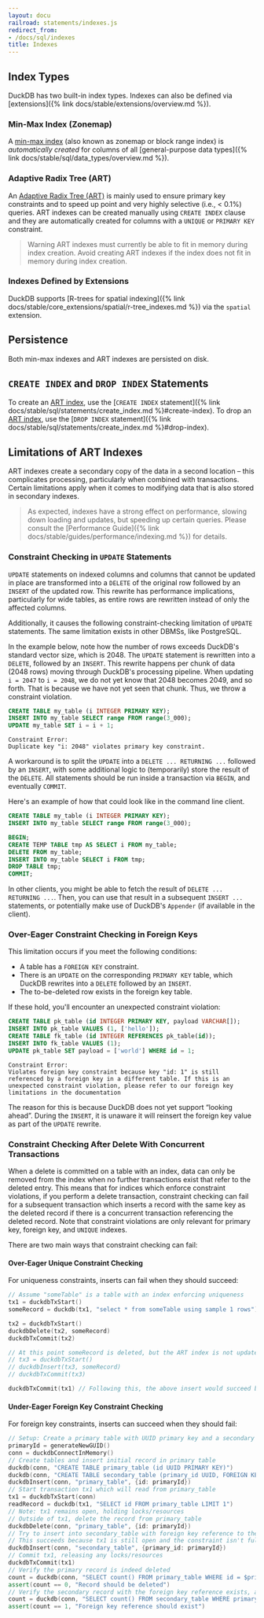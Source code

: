 ```yaml
---
layout: docu
railroad: statements/indexes.js
redirect_from:
- /docs/sql/indexes
title: Indexes
---
```


## Index Types

DuckDB has two built-in index types. Indexes can also be defined via [extensions]({% link docs/stable/extensions/overview.md %}).

### Min-Max Index (Zonemap)

A [min-max index](https://en.wikipedia.org/wiki/Block_Range_Index) (also known as zonemap or block range index) is _automatically created_ for columns of all [general-purpose data types]({% link docs/stable/sql/data_types/overview.md %}).

### Adaptive Radix Tree (ART)

An [Adaptive Radix Tree (ART)](https://db.in.tum.de/~leis/papers/ART.pdf) is mainly used to ensure primary key constraints and to speed up point and very highly selective (i.e., < 0.1%) queries. ART indexes can be created manually using `CREATE INDEX` clause and they are automatically created for columns with a `UNIQUE` or `PRIMARY KEY` constraint.

> Warning ART indexes must currently be able to fit in memory during index creation. Avoid creating ART indexes if the index does not fit in memory during index creation.

### Indexes Defined by Extensions

DuckDB supports [R-trees for spatial indexing]({% link docs/stable/core_extensions/spatial/r-tree_indexes.md %}) via the `spatial` extension.

## Persistence

Both min-max indexes and ART indexes are persisted on disk.

## `CREATE INDEX` and `DROP INDEX` Statements

To create an [ART index](#adaptive-radix-tree-art), use the [`CREATE INDEX` statement]({% link docs/stable/sql/statements/create_index.md %}#create-index).
To drop an [ART index](#adaptive-radix-tree-art), use the [`DROP INDEX` statement]({% link docs/stable/sql/statements/create_index.md %}#drop-index).

## Limitations of ART Indexes

ART indexes create a secondary copy of the data in a second location – this complicates processing, particularly when combined with transactions. Certain limitations apply when it comes to modifying data that is also stored in secondary indexes.

> As expected, indexes have a strong effect on performance, slowing down loading and updates, but speeding up certain queries. Please consult the [Performance Guide]({% link docs/stable/guides/performance/indexing.md %}) for details.

### Constraint Checking in `UPDATE` Statements

`UPDATE` statements on indexed columns and columns that cannot be updated in place are transformed into a `DELETE` of the original row followed by an `INSERT` of the updated row.
This rewrite has performance implications, particularly for wide tables, as entire rows are rewritten instead of only the affected columns.

Additionally, it causes the following constraint-checking limitation of `UPDATE` statements.
The same limitation exists in other DBMSs, like PostgreSQL.

In the example below, note how the number of rows exceeds DuckDB's standard vector size, which is 2048.
The `UPDATE` statement is rewritten into a `DELETE`, followed by an `INSERT`.
This rewrite happens per chunk of data (2048 rows) moving through DuckDB's processing pipeline.
When updating `i = 2047` to `i = 2048`, we do not yet know that 2048 becomes 2049, and so forth.
That is because we have not yet seen that chunk.
Thus, we throw a constraint violation.

```sql
CREATE TABLE my_table (i INTEGER PRIMARY KEY);
INSERT INTO my_table SELECT range FROM range(3_000);
UPDATE my_table SET i = i + 1;
```

```console
Constraint Error:
Duplicate key "i: 2048" violates primary key constraint.
```

A workaround is to split the `UPDATE` into a `DELETE ... RETURNING ...` followed by an `INSERT`,
with some additional logic to (temporarily) store the result of the `DELETE`.
All statements should be run inside a transaction via `BEGIN`, and eventually `COMMIT`.

Here's an example of how that could look like in the command line client.

```sql
CREATE TABLE my_table (i INTEGER PRIMARY KEY);
INSERT INTO my_table SELECT range FROM range(3_000);

BEGIN;
CREATE TEMP TABLE tmp AS SELECT i FROM my_table;
DELETE FROM my_table;
INSERT INTO my_table SELECT i FROM tmp;
DROP TABLE tmp;
COMMIT;
```

In other clients, you might be able to fetch the result of `DELETE ... RETURNING ...`.
Then, you can use that result in a subsequent `INSERT ...` statements,
or potentially make use of DuckDB's `Appender` (if available in the client).

### Over-Eager Constraint Checking in Foreign Keys

This limitation occurs if you meet the following conditions:

* A table has a `FOREIGN KEY` constraint.
* There is an `UPDATE` on the corresponding `PRIMARY KEY` table, which DuckDB rewrites into a `DELETE` followed by an `INSERT`.
* The to-be-deleted row exists in the foreign key table.

If these hold, you'll encounter an unexpected constraint violation:

```sql
CREATE TABLE pk_table (id INTEGER PRIMARY KEY, payload VARCHAR[]);
INSERT INTO pk_table VALUES (1, ['hello']);
CREATE TABLE fk_table (id INTEGER REFERENCES pk_table(id));
INSERT INTO fk_table VALUES (1);
UPDATE pk_table SET payload = ['world'] WHERE id = 1;
```

```console
Constraint Error:
Violates foreign key constraint because key "id: 1" is still referenced by a foreign key in a different table. If this is an unexpected constraint violation, please refer to our foreign key limitations in the documentation
```

The reason for this is because DuckDB does not yet support “looking ahead”.
During the `INSERT`, it is unaware it will reinsert the foreign key value as part of the `UPDATE` rewrite.

### Constraint Checking After Delete With Concurrent Transactions

When a delete is committed on a table with an index, data can only be removed from the index when no further transactions exist that refer to the deleted entry. This means that for indices which enforce constraint violations, if you perform a delete transaction, constraint checking can fail for a subsequent transaction which inserts a record with the same key as the deleted record if there is a concurrent transaction referencing the deleted record. Note that constraint violations are only relevant for primary key, foreign key, and `UNIQUE` indexes.

There are two main ways that constraint checking can fail:

#### Over-Eager Unique Constraint Checking

For uniqueness constraints, inserts can fail when they should succeed:

```cpp
// Assume "someTable" is a table with an index enforcing uniqueness
tx1 = duckdbTxStart()
someRecord = duckdb(tx1, "select * from someTable using sample 1 rows")

tx2 = duckdbTxStart()
duckdbDelete(tx2, someRecord)
duckdbTxCommit(tx2)

// At this point someRecord is deleted, but the ART index is not updated, so the following would fail with a constraint error:
// tx3 = duckdbTxStart()
// duckdbInsert(tx3, someRecord)
// duckdbTxCommit(tx3)

duckdbTxCommit(tx1) // Following this, the above insert would succeed because the ART index was allowed to update
```

#### Under-Eager Foreign Key Constraint Checking

For foreign key constraints, inserts can succeed when they should fail:

```cpp
// Setup: Create a primary table with UUID primary key and a secondary table with foreign key reference
primaryId = generateNewGUID()
conn = duckdbConnectInMemory()
// Create tables and insert initial record in primary table
duckdb(conn, "CREATE TABLE primary_table (id UUID PRIMARY KEY)")
duckdb(conn, "CREATE TABLE secondary_table (primary_id UUID, FOREIGN KEY (primary_id) REFERENCES primary_table(id))")
duckdbInsert(conn, "primary_table", {id: primaryId})
// Start transaction tx1 which will read from primary_table
tx1 = duckdbTxStart(conn)
readRecord = duckdb(tx1, "SELECT id FROM primary_table LIMIT 1")
// Note: tx1 remains open, holding locks/resources
// Outside of tx1, delete the record from primary_table
duckdbDelete(conn, "primary_table", {id: primaryId})
// Try to insert into secondary_table with foreign key reference to the now-deleted primary record
// This succeeds because tx1 is still open and the constraint isn't fully enforced yet
duckdbInsert(conn, "secondary_table", {primary_id: primaryId})
// Commit tx1, releasing any locks/resources
duckdbTxCommit(tx1)
// Verify the primary record is indeed deleted
count = duckdb(conn, "SELECT count() FROM primary_table WHERE id = $primaryId", {primaryId: primaryId})
assert(count == 0, "Record should be deleted")
// Verify the secondary record with the foreign key reference exists, an inconsistent state
count = duckdb(conn, "SELECT count() FROM secondary_table WHERE primary_id = $primaryId", {primaryId: primaryId})
assert(count == 1, "Foreign key reference should exist")
```
